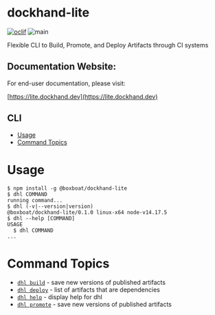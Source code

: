 dockhand-lite
=============

[![oclif](https://img.shields.io/badge/cli-oclif-brightgreen.svg)](https://oclif.io)
![main](https://github.com/boxboat/dockhand-lite/workflows/main/badge.svg)

Flexible CLI to Build, Promote, and Deploy Artifacts through CI systems

## Documentation Website:

For end-user documentation, please visit:

[https://lite.dockhand.dev](https://lite.dockhand.dev)

## CLI

<!-- toc -->
* [Usage](#usage)
* [Command Topics](#command-topics)
<!-- tocstop -->
# Usage
<!-- usage -->
```sh-session
$ npm install -g @boxboat/dockhand-lite
$ dhl COMMAND
running command...
$ dhl (-v|--version|version)
@boxboat/dockhand-lite/0.1.0 linux-x64 node-v14.17.5
$ dhl --help [COMMAND]
USAGE
  $ dhl COMMAND
...
```
<!-- usagestop -->
<!-- commands -->
# Command Topics

* [`dhl build`](docs/content/commands/build.md) - save new versions of published artifacts
* [`dhl deploy`](docs/content/commands/deploy.md) - list of artifacts that are dependencies
* [`dhl help`](docs/content/commands/help.md) - display help for dhl
* [`dhl promote`](docs/content/commands/promote.md) - save new versions of published artifacts

<!-- commandsstop -->

